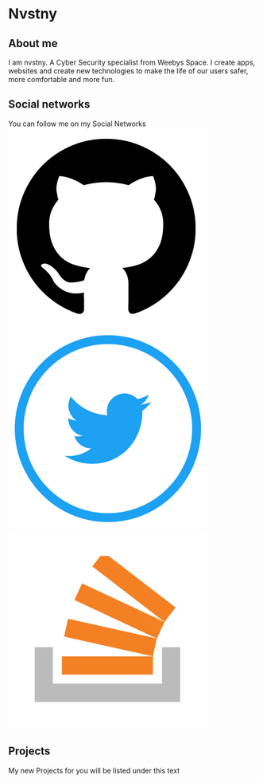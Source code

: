 # Nvstny

## About me
I am nvstny. A Cyber Security specialist from Weebys Space. I create apps, websites and create new technologies to make the life of our users safer, more comfortable and more fun.

## Social networks
You can follow me on my Social Networks
[![Github](assets/images/github.png)](https://github.com/nvstny) [![Twitter](assets/images/twitter.png)](https://twitter.com/nvstny) [![StackOverFlow](assets/images/stackoverflow.png)](https://stackoverflow.com/users/17401574/nvstny)

## Projects
My new Projects for you will be listed under this text
